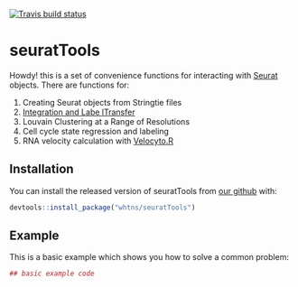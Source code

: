 <!-- badges: start -->
[![Travis build status](https://travis-ci.org/whtns/seuratTools.svg?branch=master)](https://travis-ci.org/whtns/seuratTools)
<!-- badges: end -->

# seuratTools

Howdy! this is a set of convenience functions for interacting with [Seurat](https://github.com/satijalab/seurat) objects. There are functions for:
1. Creating Seurat objects from Stringtie files
2. [Integration and Labe lTransfer](https://satijalab.org/seurat/v3.0/pancreas_integration_label_transfer.html)
3. Louvain Clustering at a Range of Resolutions 
4. Cell cycle state regression and labeling 
5. RNA velocity calculation with [Velocyto.R](https://velocyto.org/)


## Installation

You can install the released version of seuratTools from [our github](https://github.com/whtns/seuratTools) with:

``` r
devtools::install_package("whtns/seuratTools")
```

## Example

This is a basic example which shows you how to solve a common problem:

``` r
## basic example code
```

